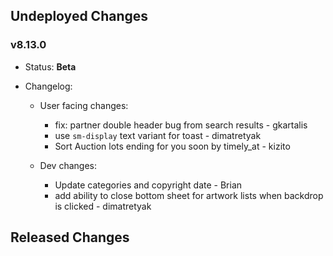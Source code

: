 ## Undeployed Changes

### v8.13.0

- Status: **Beta**
- Changelog:

  - User facing changes:

    - fix: partner double header bug from search results - gkartalis
    - use `sm-display` text variant for toast - dimatretyak
    - Sort Auction lots ending for you soon by timely_at - kizito

  - Dev changes:
    - Update categories and copyright date - Brian
    - add ability to close bottom sheet for artwork lists when backdrop is clicked - dimatretyak

<!-- DO NOT CHANGE -->

## Released Changes

